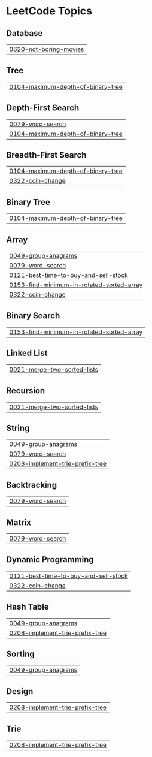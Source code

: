 <!---LeetCode Topics Start-->
# LeetCode Topics
## Database
|  |
| ------- |
| [0620-not-boring-movies](https://github.com/taurus09318976/leet_code/tree/master/0620-not-boring-movies) |
## Tree
|  |
| ------- |
| [0104-maximum-depth-of-binary-tree](https://github.com/taurus09318976/leet_code/tree/master/0104-maximum-depth-of-binary-tree) |
## Depth-First Search
|  |
| ------- |
| [0079-word-search](https://github.com/taurus09318976/leet_code/tree/master/0079-word-search) |
| [0104-maximum-depth-of-binary-tree](https://github.com/taurus09318976/leet_code/tree/master/0104-maximum-depth-of-binary-tree) |
## Breadth-First Search
|  |
| ------- |
| [0104-maximum-depth-of-binary-tree](https://github.com/taurus09318976/leet_code/tree/master/0104-maximum-depth-of-binary-tree) |
| [0322-coin-change](https://github.com/taurus09318976/leet_code/tree/master/0322-coin-change) |
## Binary Tree
|  |
| ------- |
| [0104-maximum-depth-of-binary-tree](https://github.com/taurus09318976/leet_code/tree/master/0104-maximum-depth-of-binary-tree) |
## Array
|  |
| ------- |
| [0049-group-anagrams](https://github.com/taurus09318976/leet_code/tree/master/0049-group-anagrams) |
| [0079-word-search](https://github.com/taurus09318976/leet_code/tree/master/0079-word-search) |
| [0121-best-time-to-buy-and-sell-stock](https://github.com/taurus09318976/leet_code/tree/master/0121-best-time-to-buy-and-sell-stock) |
| [0153-find-minimum-in-rotated-sorted-array](https://github.com/taurus09318976/leet_code/tree/master/0153-find-minimum-in-rotated-sorted-array) |
| [0322-coin-change](https://github.com/taurus09318976/leet_code/tree/master/0322-coin-change) |
## Binary Search
|  |
| ------- |
| [0153-find-minimum-in-rotated-sorted-array](https://github.com/taurus09318976/leet_code/tree/master/0153-find-minimum-in-rotated-sorted-array) |
## Linked List
|  |
| ------- |
| [0021-merge-two-sorted-lists](https://github.com/taurus09318976/leet_code/tree/master/0021-merge-two-sorted-lists) |
## Recursion
|  |
| ------- |
| [0021-merge-two-sorted-lists](https://github.com/taurus09318976/leet_code/tree/master/0021-merge-two-sorted-lists) |
## String
|  |
| ------- |
| [0049-group-anagrams](https://github.com/taurus09318976/leet_code/tree/master/0049-group-anagrams) |
| [0079-word-search](https://github.com/taurus09318976/leet_code/tree/master/0079-word-search) |
| [0208-implement-trie-prefix-tree](https://github.com/taurus09318976/leet_code/tree/master/0208-implement-trie-prefix-tree) |
## Backtracking
|  |
| ------- |
| [0079-word-search](https://github.com/taurus09318976/leet_code/tree/master/0079-word-search) |
## Matrix
|  |
| ------- |
| [0079-word-search](https://github.com/taurus09318976/leet_code/tree/master/0079-word-search) |
## Dynamic Programming
|  |
| ------- |
| [0121-best-time-to-buy-and-sell-stock](https://github.com/taurus09318976/leet_code/tree/master/0121-best-time-to-buy-and-sell-stock) |
| [0322-coin-change](https://github.com/taurus09318976/leet_code/tree/master/0322-coin-change) |
## Hash Table
|  |
| ------- |
| [0049-group-anagrams](https://github.com/taurus09318976/leet_code/tree/master/0049-group-anagrams) |
| [0208-implement-trie-prefix-tree](https://github.com/taurus09318976/leet_code/tree/master/0208-implement-trie-prefix-tree) |
## Sorting
|  |
| ------- |
| [0049-group-anagrams](https://github.com/taurus09318976/leet_code/tree/master/0049-group-anagrams) |
## Design
|  |
| ------- |
| [0208-implement-trie-prefix-tree](https://github.com/taurus09318976/leet_code/tree/master/0208-implement-trie-prefix-tree) |
## Trie
|  |
| ------- |
| [0208-implement-trie-prefix-tree](https://github.com/taurus09318976/leet_code/tree/master/0208-implement-trie-prefix-tree) |
<!---LeetCode Topics End-->
